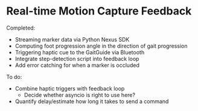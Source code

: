 # Real-time Motion Capture Feedback
Completed:
* Streaming marker data via Python Nexus SDK
* Computing foot progression angle in the direction of gait progression
* Triggering haptic cue to the GaitGuide via Bluetooth
* Integrate step-detection script into feedback loop
* Add error catching for when a marker is occluded

To do:
* Combine haptic triggers with feedback loop
  * Decide whether asyncio is right to use here?
* Quantify delay/estimate how long it takes to send a command
